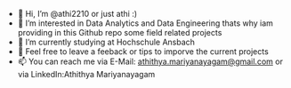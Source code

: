 - 👋 Hi, I’m @athi2210 or just athi :)
- 👀 I’m interested in Data Analytics and Data Engineering thats why iam providing in this Github repo some field related projects
- 🌱 I’m currently studying at Hochschule Ansbach
- 💞️ Feel free to leave a feeback or tips to imporve the current projects 
- 📫 You can reach me via E-Mail: athithya.mariyanayagam@gmail.com or via LinkedIn:Athithya Mariyanayagam



<!---
athi2210/athi2210 is a ✨ special ✨ repository because its `README.md` (this file) appears on your GitHub profile.
You can click the Preview link to take a look at your changes.
--->
